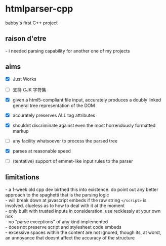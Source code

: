 # htmlparser-cpp
babby's first C++ project

## raison d'etre
\- i needed parsing capability for another one of my projects </br>

## aims
- [x] Just Works
- [ ] 支持 CJK 字符集
- [x] given a html5-compliant file input, accurately produces a doubly linked general tree representation of the DOM
- [x] accurately preserves ALL tag attributes
- [x] shouldnt discriminate against even the most horrendously formatted markup
- [ ] any facility whatsoever to process the parsed tree
- [x] parses at reasonable speed
- [ ] (tentative) support of emmet-like input rules to the parser


## limitations
\- a 1-week old cpp dev birthed this into existence. do point out any better approach to the spaghetti that is the parsing logic </br>
\- will break down at javascript embeds if the raw string `</script>` is involved. clueless as to how to deal with it at the moment </br> 
\- only built with trusted inputs in consideration. use recklessly at your own risk</br> 
\- no "parse exceptions" of any kind implemented</br>
\- does not preserve script and stylesheet code embeds</br>
\- excessive spaces within the content are not ignored, though its, at worst, an annoyance that doesnt affect the accuracy of the structure
